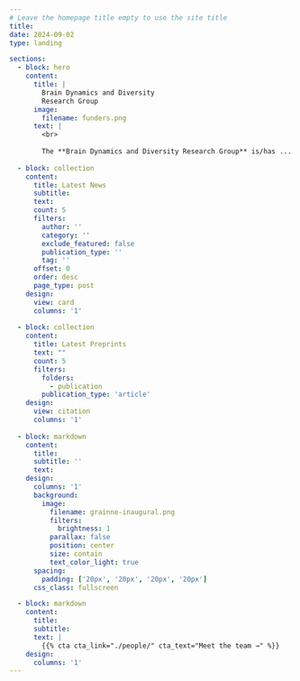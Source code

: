 ```yaml
---
# Leave the homepage title empty to use the site title
title: 
date: 2024-09-02
type: landing

sections:
  - block: hero
    content:
      title: |
        Brain Dynamics and Diversity
        Research Group
      image:
        filename: funders.png
      text: |
        <br>
        
        The **Brain Dynamics and Diversity Research Group** is/has ...
  
  - block: collection
    content:
      title: Latest News
      subtitle:
      text:
      count: 5
      filters:
        author: ''
        category: ''
        exclude_featured: false
        publication_type: ''
        tag: ''
      offset: 0
      order: desc
      page_type: post
    design:
      view: card
      columns: '1'
  
  - block: collection
    content:
      title: Latest Preprints
      text: ""
      count: 5
      filters:
        folders:
          - publication
        publication_type: 'article'
    design:
      view: citation
      columns: '1'
      
  - block: markdown
    content:
      title:
      subtitle: ''
      text:
    design:
      columns: '1'
      background:
        image: 
          filename: grainne-inaugural.png
          filters:
            brightness: 1
          parallax: false
          position: center
          size: contain
          text_color_light: true
      spacing:
        padding: ['20px', '20px', '20px', '20px']
      css_class: fullscreen

  - block: markdown
    content:
      title:
      subtitle:
      text: |
        {{% cta cta_link="./people/" cta_text="Meet the team →" %}}
    design:
      columns: '1'
---
```

